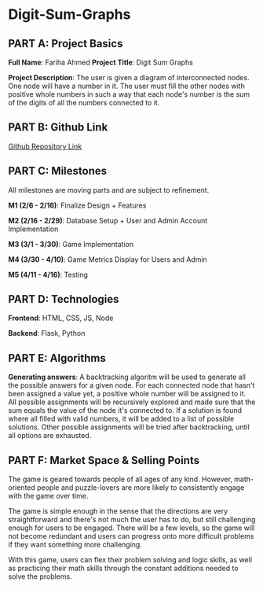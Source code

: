 # Digit-Sum-Graphs

## PART A: Project Basics
**Full Name**: Fariha Ahmed
**Project Title**: Digit Sum Graphs

**Project Description**: The user is given a diagram of interconnected nodes. One node will have a number in it. The user must fill the other nodes with positive whole numbers in such a way that each node's number is the sum of the digits of all the numbers connected to it.


## PART B: Github Link
[Github Repository Link](https://github.com/fahmed0710/Digit-Sum-Graphs)


## PART C: Milestones
All milestones are moving parts and are subject to refinement.

**M1 (2/6 - 2/16)**: Finalize Design + Features

**M2 (2/16 - 2/29)**: Database Setup + User and Admin Account Implementation

**M3 (3/1 - 3/30)**: Game Implementation

**M4 (3/30 - 4/10)**: Game Metrics Display for Users and Admin

**M5 (4/11 - 4/16)**: Testing


## PART D: Technologies
**Frontend**: HTML, CSS, JS, Node

**Backend**: Flask, Python


## PART E: Algorithms
**Generating answers**: A backtracking algoritm will be used to generate all the possible answers for a given node. For each connected node that hasn't been assigned a value yet, a positive whole number will be assigned to it. All possible assignments will be recursively explored and made sure that the sum equals the value of the node it's connected to. If a solution is found where all filled with valid numbers, it will be added to a list of possible solutions. Other possible assignments will be tried after backtracking, until all options are exhausted. 


## PART F: Market Space & Selling Points
The game is geared towards people of all ages of any kind. However, math-oriented people and puzzle-lovers are more likely to consistently engage with the game over time. 

The game is simple enough in the sense that the directions are very straightforward and there's not much the user has to do, but still challenging enough for users to be engaged. There will be a few levels, so the game will not become redundant and users can progress onto more difficult problems if they want something more challenging.

With this game, users can flex their problem solving and logic skills, as well as practicing their math skills through the constant additions needed to solve the problems.
